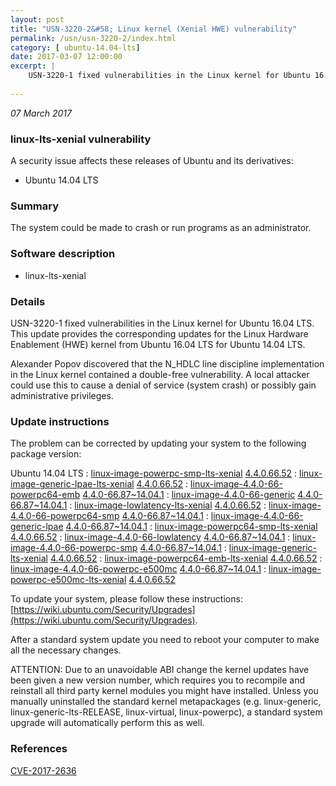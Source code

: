 ```yaml
---
layout: post
title: "USN-3220-2&#58; Linux kernel (Xenial HWE) vulnerability"
permalink: /usn/usn-3220-2/index.html
category: [ ubuntu-14.04-lts]
date: 2017-03-07 12:00:00
excerpt: |
    USN-3220-1 fixed vulnerabilities in the Linux kernel for Ubuntu 16.04 LTS. This update provides the corresponding updates for the Linux Hardware Enablement (HWE) kernel from Ubuntu 16.04 LTS for Ubuntu 14.04 LTS.
    
--- 
```

 
 

*07 March 2017*

### linux-lts-xenial vulnerability

A security issue affects these releases of Ubuntu and its derivatives:

* Ubuntu 14.04 LTS

### Summary

The system could be made to crash or run programs as an administrator. 

### Software description

* linux-lts-xenial 

### Details

USN-3220-1 fixed vulnerabilities in the Linux kernel for Ubuntu 16.04 LTS. This update provides the corresponding updates for the Linux Hardware Enablement (HWE) kernel from Ubuntu 16.04 LTS for Ubuntu 14.04 LTS.

Alexander Popov discovered that the N_HDLC line discipline implementation in the Linux kernel contained a double-free vulnerability. A local attacker could use this to cause a denial of service (system crash) or possibly gain administrative privileges. 

### Update instructions

The problem can be corrected by updating your system to the following package version:

Ubuntu 14.04 LTS
 : [linux-image-powerpc-smp-lts-xenial](https://launchpad.net/ubuntu/+source/linux-lts-xenial) <span> [4.4.0.66.52](https://launchpad.net/ubuntu/+source/linux-lts-xenial/4.4.0-66.87~14.04.1) </span> 
 : [linux-image-generic-lpae-lts-xenial](https://launchpad.net/ubuntu/+source/linux-lts-xenial) <span> [4.4.0.66.52](https://launchpad.net/ubuntu/+source/linux-lts-xenial/4.4.0-66.87~14.04.1) </span> 
 : [linux-image-4.4.0-66-powerpc64-emb](https://launchpad.net/ubuntu/+source/linux-lts-xenial) <span> [4.4.0-66.87~14.04.1](https://launchpad.net/ubuntu/+source/linux-lts-xenial/4.4.0-66.87~14.04.1) </span> 
 : [linux-image-4.4.0-66-generic](https://launchpad.net/ubuntu/+source/linux-lts-xenial) <span> [4.4.0-66.87~14.04.1](https://launchpad.net/ubuntu/+source/linux-lts-xenial/4.4.0-66.87~14.04.1) </span> 
 : [linux-image-lowlatency-lts-xenial](https://launchpad.net/ubuntu/+source/linux-lts-xenial) <span> [4.4.0.66.52](https://launchpad.net/ubuntu/+source/linux-lts-xenial/4.4.0-66.87~14.04.1) </span> 
 : [linux-image-4.4.0-66-powerpc64-smp](https://launchpad.net/ubuntu/+source/linux-lts-xenial) <span> [4.4.0-66.87~14.04.1](https://launchpad.net/ubuntu/+source/linux-lts-xenial/4.4.0-66.87~14.04.1) </span> 
 : [linux-image-4.4.0-66-generic-lpae](https://launchpad.net/ubuntu/+source/linux-lts-xenial) <span> [4.4.0-66.87~14.04.1](https://launchpad.net/ubuntu/+source/linux-lts-xenial/4.4.0-66.87~14.04.1) </span> 
 : [linux-image-powerpc64-smp-lts-xenial](https://launchpad.net/ubuntu/+source/linux-lts-xenial) <span> [4.4.0.66.52](https://launchpad.net/ubuntu/+source/linux-lts-xenial/4.4.0-66.87~14.04.1) </span> 
 : [linux-image-4.4.0-66-lowlatency](https://launchpad.net/ubuntu/+source/linux-lts-xenial) <span> [4.4.0-66.87~14.04.1](https://launchpad.net/ubuntu/+source/linux-lts-xenial/4.4.0-66.87~14.04.1) </span> 
 : [linux-image-4.4.0-66-powerpc-smp](https://launchpad.net/ubuntu/+source/linux-lts-xenial) <span> [4.4.0-66.87~14.04.1](https://launchpad.net/ubuntu/+source/linux-lts-xenial/4.4.0-66.87~14.04.1) </span> 
 : [linux-image-generic-lts-xenial](https://launchpad.net/ubuntu/+source/linux-lts-xenial) <span> [4.4.0.66.52](https://launchpad.net/ubuntu/+source/linux-lts-xenial/4.4.0-66.87~14.04.1) </span> 
 : [linux-image-powerpc64-emb-lts-xenial](https://launchpad.net/ubuntu/+source/linux-lts-xenial) <span> [4.4.0.66.52](https://launchpad.net/ubuntu/+source/linux-lts-xenial/4.4.0-66.87~14.04.1) </span> 
 : [linux-image-4.4.0-66-powerpc-e500mc](https://launchpad.net/ubuntu/+source/linux-lts-xenial) <span> [4.4.0-66.87~14.04.1](https://launchpad.net/ubuntu/+source/linux-lts-xenial/4.4.0-66.87~14.04.1) </span> 
 : [linux-image-powerpc-e500mc-lts-xenial](https://launchpad.net/ubuntu/+source/linux-lts-xenial) <span> [4.4.0.66.52](https://launchpad.net/ubuntu/+source/linux-lts-xenial/4.4.0-66.87~14.04.1) </span> 

To update your system, please follow these instructions: [https://wiki.ubuntu.com/Security/Upgrades](https://wiki.ubuntu.com/Security/Upgrades).

After a standard system update you need to reboot your computer to make all the necessary changes.

ATTENTION: Due to an unavoidable ABI change the kernel updates have been given a new version number, which requires you to recompile and reinstall all third party kernel modules you might have installed. Unless you manually uninstalled the standard kernel metapackages (e.g. linux-generic, linux-generic-lts-RELEASE, linux-virtual, linux-powerpc), a standard system upgrade will automatically perform this as well. 

### References

 
 [CVE-2017-2636](http://people.ubuntu.com/~ubuntu-security/cve/CVE-2017-2636)
 

